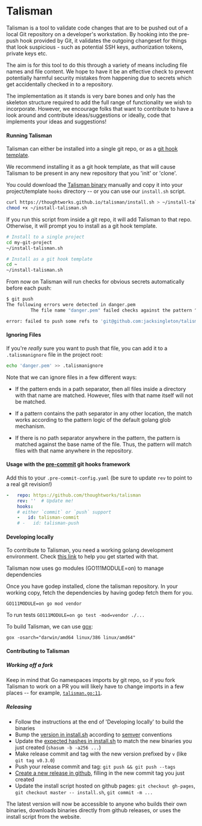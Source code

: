 # Talisman

Talisman is a tool to validate code changes that are to be pushed out
of a local Git repository on a developer's workstation. By hooking
into the pre-push hook provided by Git, it validates the outgoing
changeset for things that look suspicious - such as potential SSH
keys, authorization tokens, private keys etc.

The aim is for this tool to do this through a variety of means
including file names and file content. We hope to have it be an
effective check to prevent potentially harmful security mistakes from
happening due to secrets which get accidentally checked in to a
repository.

The implementation as it stands is very bare bones and only has the
skeleton structure required to add the full range of functionality we
wish to incorporate. However, we encourage folks that want to
contribute to have a look around and contribute ideas/suggestions or
ideally, code that implements your ideas and suggestions!

#### Running Talisman

Talisman can either be installed into a single git repo, or as a
[git hook template](https://git-scm.com/docs/git-init#_template_directory).

We recommend installing it as a git hook template, as that will cause
Talisman to be present in any new repository that you 'init' or
'clone'.

You could download the
[Talisman binary](https://github.com/thoughtworks/talisman/releases)
manually and copy it into your project/template `hooks` directory --
or you can use our `install.sh` script.

```bash
curl https://thoughtworks.github.io/talisman/install.sh > ~/install-talisman.sh
chmod +x ~/install-talisman.sh
```

If you run this script from inside a git repo, it will add Talisman to
that repo. Otherwise, it will prompt you to install as a git hook
template.

```bash
# Install to a single project
cd my-git-project
~/install-talisman.sh
```

```bash
# Install as a git hook template
cd ~
~/install-talisman.sh
```

From now on Talisman will run checks for obvious secrets automatically before each push:

```bash
$ git push
The following errors were detected in danger.pem
         The file name "danger.pem" failed checks against the pattern ^.+\.pem$

error: failed to push some refs to 'git@github.com:jacksingleton/talisman-demo.git'
```

#### Ignoring Files

If you're *really* sure you want to push that file, you can add it to
a `.talismanignore` file in the project root:

```bash
echo 'danger.pem' >> .talismanignore
```

Note that we can ignore files in a few different ways:

* If the pattern ends in a path separator, then all files inside a
  directory with that name are matched. However, files with that name
  itself will not be matched.
  
* If a pattern contains the path separator in any other location, the
  match works according to the pattern logic of the default golang
  glob mechanism.
  
* If there is no path separator anywhere in the pattern, the pattern
  is matched against the base name of the file. Thus, the pattern will
  match files with that name anywhere in the repository.

#### Usage with the [pre-commit](https://pre-commit.com) git hooks framework

Add this to your `.pre-commit-config.yaml` (be sure to update `rev` to point to
a real git revision!)

```yaml
-   repo: https://github.com/thoughtworks/talisman
    rev: ''  # Update me!
    hooks:
    # either `commit` or `push` support
    -   id: talisman-commit
    # -   id: talisman-push
```

#### Developing locally

To contribute to Talisman, you need a working golang development
environment. Check [this link](https://golang.org/doc/install) to help
you get started with that.

Talisman now uses go modules (GO111MODULE=on) to manage dependencies

Once you have godep installed, clone the talisman repository. In your
working copy, fetch the dependencies by having godep fetch them for
you.

```` GO111MODULE=on go mod vendor ````

To run tests ```` GO111MODULE=on go test -mod=vendor ./...  ````

To build Talisman, we can use [gox](https://github.com/mitchellh/gox):

```` gox -osarch="darwin/amd64 linux/386 linux/amd64" ````

#### Contributing to Talisman

##### Working off a fork

Keep in mind that Go namespaces imports by git repo, so if you fork Talisman to work on a PR you will likely have to change imports in a few places -- for example, [`talisman.go:11`](https://github.com/thoughtworks/talisman/blob/d4b1b1d11137dbb173bf681a03f16183a9d82255/talisman.go#L11).

##### Releasing

* Follow the instructions at the end of 'Developing locally' to build the binaries
* Bump the [version in install.sh](https://github.com/thoughtworks/talisman/blob/d4b1b1d11137dbb173bf681a03f16183a9d82255/install.sh#L10) according to [semver](https://semver.org/) conventions
* Update the [expected hashes in install.sh](https://github.com/thoughtworks/talisman/blob/d4b1b1d11137dbb173bf681a03f16183a9d82255/install.sh#L16-L18) to match the new binaries you just created (`shasum -b -a256 ...`)
* Make release commit and tag with the new version prefixed by `v` (like `git tag v0.3.0`)
* Push your release commit and tag: `git push && git push --tags`
* [Create a new release in github](https://github.com/thoughtworks/talisman/releases/new), filling in the new commit tag you just created
* Update the install script hosted on github pages: `git checkout gh-pages`, `git checkout master -- install.sh`, `git commit -m ...`

The latest version will now be accessible to anyone who builds their own binaries, downloads binaries directly from github releases, or uses the install script from the website.
